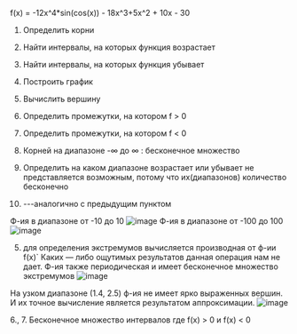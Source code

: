f(x) = -12x^4*sin(cos(x)) - 18x^3+5x^2 + 10x - 30
1. Определить корни
2. Найти интервалы, на которых функция возрастает
3. Найти интервалы, на которых функция убывает
4. Построить график
5. Вычислить вершину
6. Определить промежутки, на котором f > 0
7. Определить промежутки, на котором f < 0 

1. Корней на диапазоне -∞ до ∞   : бесконечное множество
2. Определить на каком диапазоне возрастает или убывает не представляется возможным, потому что их(диапазонов) количество бесконечно
3. ---аналогично с предыдущим пунктом


Ф-ия в диапазоне от -10 до 10
![image](https://user-images.githubusercontent.com/109788980/201627147-fb8b7074-1189-4f68-8baa-1d459f921246.png)
Ф-ия в диапазоне от -100 до 100
![image](https://user-images.githubusercontent.com/109788980/201627252-721d4a2e-1468-4944-bc89-e2016ee6bb06.png)

5. для определения экстремумов вычисляется производная от ф-ии f(x)`
Каких — либо ощутимых результатов данная операция нам не дает. 
Ф-ия также периодическая и имеет бесконечное множество экстремумов
![image](https://user-images.githubusercontent.com/109788980/201627366-016428e1-3183-44ce-9ec1-a965f60b0142.png)

На узком диапазоне (1.4, 2.5) ф-ия не имеет ярко выраженных вершин. И их точное вычисление является результатом аппроксимации. 
![image](https://user-images.githubusercontent.com/109788980/201627524-d8d42ed9-a6fb-4aa9-98fa-02806ea6dbf6.png)

6., 7.  Бесконечное множество интервалов где f(x) > 0 и f(x) < 0
